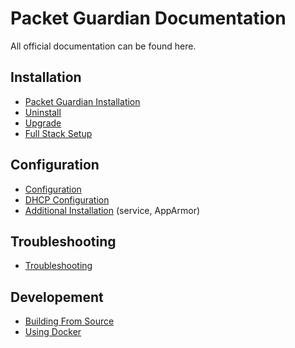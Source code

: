 # Packet Guardian Documentation

All official documentation can be found here.

## Installation
- [Packet Guardian Installation](installation.md)
- [Uninstall](uninstall.md)
- [Upgrade](upgrade.md)
- [Full Stack Setup](full-stack.md)

## Configuration
- [Configuration](configuration.md)
- [DHCP Configuration](dhcp-configuration.md)
- [Additional Installation](additional-installation.md) (service, AppArmor)

## Troubleshooting
- [Troubleshooting](troubleshooting.md)

## Developement
- [Building From Source](building.md)
- [Using Docker](using-docker.md)
